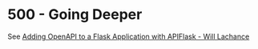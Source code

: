 # 500 - Going Deeper

See [Adding OpenAPI to a Flask Application with APIFlask - Will Lachance](https://youtu.be/Yuj-1j7uQjM?t=929)